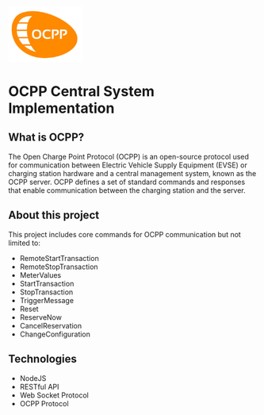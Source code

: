 <img src="./ocpp_logo-removebg-preview.png" width="150" />

# OCPP Central System Implementation

## What is OCPP?

The Open Charge Point Protocol (OCPP) is an open-source protocol used for communication between Electric Vehicle Supply Equipment (EVSE) or charging station hardware and a central management system, known as the OCPP server. OCPP defines a set of standard commands and responses that enable communication between the charging station and the server.

## About this project

This project includes core commands for OCPP communication but not limited to:

- RemoteStartTransaction
- RemoteStopTransaction
- MeterValues
- StartTransaction
- StopTransaction
- TriggerMessage
- Reset
- ReserveNow
- CancelReservation
- ChangeConfiguration

## Technologies

- NodeJS
- RESTful API
- Web Socket Protocol
- OCPP Protocol
